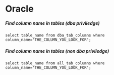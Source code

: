 # Oracle

##### Find column name in tables (dba priviledge)
```
select table_name from dba_tab_columns where column_name='THE_COLUMN_YOU_LOOK_FOR';
```

##### Find column name in tables (non dba priviledge)
```
select table_name from all_tab_columns where column_name='THE_COLUMN_YOU_LOOK_FOR';
```